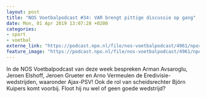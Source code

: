 ```yaml
---
layout: post
title: "NOS Voetbalpodcast #34: VAR brengt pittige discussie op gang"
date: Mon, 01 Apr 2019 13:07:28 +0200
categories: 
- sport 
- voetbal 
externe_link: "https://podcast.npo.nl/file/nos-voetbalpodcast/4961/nporadio1_nos-voetbalpodcast_20190401_nos-voetbalpodcast-34-var-brengt-pittige-discussie-op-gang_3G7ASD.mp3"
feature_image: "https://podcast.npo.nl/file/nos-voetbalpodcast/4961/nporadio1_nos-voetbalpodcast_20190401_nos-voetbalpodcast-34-var-brengt-pittige-discussie-op-gang_3G7ASD.mp3"
---
```


In de NOS Voetbalpodcast van deze week bespreken Arman Avsaroglu, Jeroen Elshoff, Jeroen Grueter en Arno Vermeulen de Eredivisie-wedstrijden, waaronder Ajax-PSV! Ook de rol van scheidsrechter Björn Kuipers komt voorbij. Floot hij nu wel of geen goede wedstrijd?
